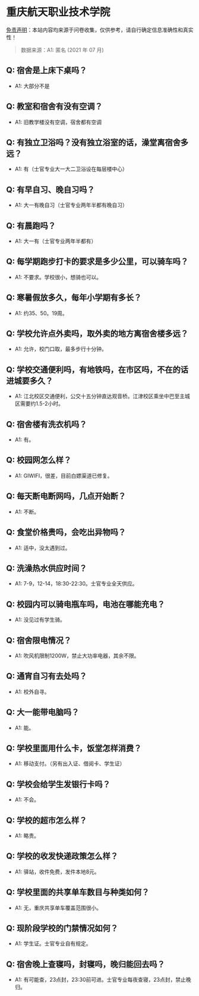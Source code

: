 # 重庆航天职业技术学院

[免责声明](https://colleges.chat/#_3)：本站内容均来源于问卷收集，仅供参考，请自行确定信息准确性和真实性！

> 数据来源：A1: 匿名 (2021 年 07 月)

## Q: 宿舍是上床下桌吗？

- A1: 大部分不是

## Q: 教室和宿舍有没有空调？

- A1: 旧教学楼没有空调，宿舍都有空调

## Q: 有独立卫浴吗？没有独立浴室的话，澡堂离宿舍多远？

- A1: 有（士官专业大一大二卫浴设在每层楼中心）

## Q: 有早自习、晚自习吗？

- A1: 大一有晚自习（士官专业两年半都有晚自习）

## Q: 有晨跑吗？

- A1: 大一有（士官专业两年半都有）

## Q: 每学期跑步打卡的要求是多少公里，可以骑车吗？

- A1: 不要求。学校很小，想骑也可以。

## Q: 寒暑假放多久，每年小学期有多长？

- A1: 约35、50。19周。

## Q: 学校允许点外卖吗，取外卖的地方离宿舍楼多远？

- A1: 允许，校门口取，最多步行十分钟。

## Q: 学校交通便利吗，有地铁吗，在市区吗，不在的话进城要多久？

- A1: 江北校区交通便利，公交十五分钟直达观音桥。江津校区乘坐中巴至主城区需要约1.5-2小时。

## Q: 宿舍楼有洗衣机吗？

- A1: 有。

## Q: 校园网怎么样？

- A1: GIWIFI，很差，目前白嫖渠道已修复。

## Q: 每天断电断网吗，几点开始断？

- A1: 不断。

## Q: 食堂价格贵吗，会吃出异物吗？

- A1: 适中，没太遇到过。

## Q: 洗澡热水供应时间？

- A1: 7-9，12-14，18:30-22:30。士官专业全天供应。

## Q: 校园内可以骑电瓶车吗，电池在哪能充电？

- A1: 没见过有学生骑。

## Q: 宿舍限电情况？

- A1: 吹风机限制1200W，禁止大功率电器，其余不限。

## Q: 通宵自习有去处吗？

- A1: 校外自寻。

## Q: 大一能带电脑吗？

- A1: 能。

## Q: 学校里面用什么卡，饭堂怎样消费？

- A1: 移动支付。（另有出入证、借阅卡、学生证）

## Q: 学校会给学生发银行卡吗？

- A1: 不会。

## Q: 学校的超市怎么样？

- A1: 略贵。

## Q: 学校的收发快递政策怎么样？

- A1: 驿站，收件免费，发件本地8元。

## Q: 学校里面的共享单车数目与种类如何？

- A1: 无，重庆共享单车覆盖范围很小。

## Q: 现阶段学校的门禁情况如何？

- A1: 学生证。士官专业自有规定。

## Q: 宿舍晚上查寝吗，封寝吗，晚归能回去吗？

- A1: 有可能查，23点封，23:30前可进。士官专业每夜查寝，23点封，禁止晚归。

